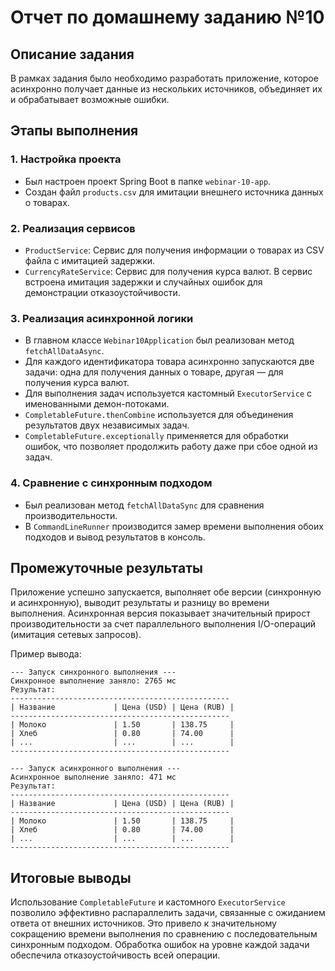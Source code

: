 # Отчет по домашнему заданию №10

## Описание задания

В рамках задания было необходимо разработать приложение, которое асинхронно получает данные из нескольких источников, объединяет их и обрабатывает возможные ошибки.

## Этапы выполнения

### 1. Настройка проекта
- Был настроен проект Spring Boot в папке `webinar-10-app`.
- Создан файл `products.csv` для имитации внешнего источника данных о товарах.

### 2. Реализация сервисов
- `ProductService`: Сервис для получения информации о товарах из CSV файла с имитацией задержки.
- `CurrencyRateService`: Сервис для получения курса валют. В сервис встроена имитация задержки и случайных ошибок для демонстрации отказоустойчивости.

### 3. Реализация асинхронной логики
- В главном классе `Webinar10Application` был реализован метод `fetchAllDataAsync`.
- Для каждого идентификатора товара асинхронно запускаются две задачи: одна для получения данных о товаре, другая — для получения курса валют.
- Для выполнения задач используется кастомный `ExecutorService` с именованными демон-потоками.
- `CompletableFuture.thenCombine` используется для объединения результатов двух независимых задач.
- `CompletableFuture.exceptionally` применяется для обработки ошибок, что позволяет продолжить работу даже при сбое одной из задач.

### 4. Сравнение с синхронным подходом
- Был реализован метод `fetchAllDataSync` для сравнения производительности.
- В `CommandLineRunner` производится замер времени выполнения обоих подходов и вывод результатов в консоль.

## Промежуточные результаты

Приложение успешно запускается, выполняет обе версии (синхронную и асинхронную), выводит результаты и разницу во времени выполнения. Асинхронная версия показывает значительный прирост производительности за счет параллельного выполнения I/O-операций (имитация сетевых запросов).

Пример вывода:

```
--- Запуск синхронного выполнения ---
Синхронное выполнение заняло: 2765 мс
Результат:
-------------------------------------------------
| Название             | Цена (USD) | Цена (RUB) |
-------------------------------------------------
| Молоко               | 1.50       | 138.75     |
| Хлеб                 | 0.80       | 74.00      |
| ...                  | ...        | ...        |
-------------------------------------------------

--- Запуск асинхронного выполнения ---
Асинхронное выполнение заняло: 471 мс
Результат:
-------------------------------------------------
| Название             | Цена (USD) | Цена (RUB) |
-------------------------------------------------
| Молоко               | 1.50       | 138.75     |
| Хлеб                 | 0.80       | 74.00      |
| ...                  | ...        | ...        |
-------------------------------------------------
```

## Итоговые выводы

Использование `CompletableFuture` и кастомного `ExecutorService` позволило эффективно распараллелить задачи, связанные с ожиданием ответа от внешних источников. Это привело к значительному сокращению времени выполнения по сравнению с последовательным синхронным подходом. Обработка ошибок на уровне каждой задачи обеспечила отказоустойчивость всей операции.